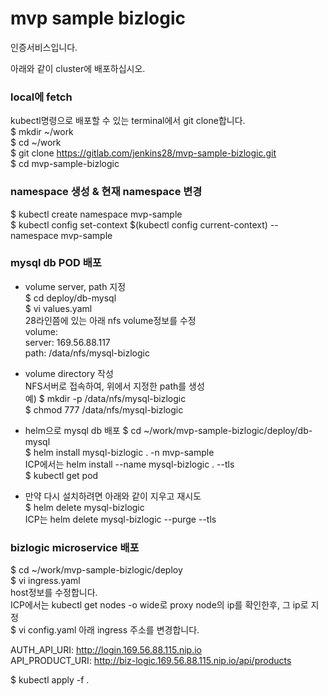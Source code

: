 # mvp sample bizlogic
인증서비스입니다.   

아래와 같이 cluster에 배포하십시오.   
### local에 fetch   
kubectl명령으로 배포할 수 있는 terminal에서 git clone합니다.   
$ mkdir ~/work   
$ cd ~/work   
$ git clone https://gitlab.com/jenkins28/mvp-sample-bizlogic.git    
$ cd mvp-sample-bizlogic

### namespace 생성 & 현재 namespace 변경      

$ kubectl create namespace mvp-sample   
$ kubectl config set-context $(kubectl config current-context) --namespace mvp-sample

### mysql db POD 배포   
- volume server, path 지정   
$ cd deploy/db-mysql      
$ vi values.yaml   
28라인쯤에 있는 아래 nfs volume정보를 수정   
volume:   
  server: 169.56.88.117   
  path: /data/nfs/mysql-bizlogic   

- volume directory 작성   
NFS서버로 접속하여, 위에서 지정한 path를 생성   
예)
$ mkdir -p /data/nfs/mysql-bizlogic   
$ chmod 777 /data/nfs/mysql-bizlogic  

- helm으로 mysql db 배포
$ cd ~/work/mvp-sample-bizlogic/deploy/db-mysql   
$ helm install mysql-bizlogic . -n mvp-sample   
ICP에서는 helm install --name mysql-bizlogic . --tls   
$ kubectl get pod   

* 만약 다시 설치하려면 아래와 같이 지우고 재시도   
$ helm delete mysql-bizlogic   
  ICP는 helm delete mysql-bizlogic --purge --tls   

### bizlogic microservice 배포
$ cd ~/work/mvp-sample-bizlogic/deploy   
$ vi ingress.yaml   
host정보를 수정합니다.     
ICP에서는 kubectl get nodes -o wide로 proxy node의 ip를 확인한후, 그 ip로 지정   
$ vi config.yaml
아래 ingress 주소를 변경합니다.   

  AUTH_API_URI: http://login.169.56.88.115.nip.io   
  API_PRODUCT_URI: http://biz-logic.169.56.88.115.nip.io/api/products   

$ kubectl apply -f . 







